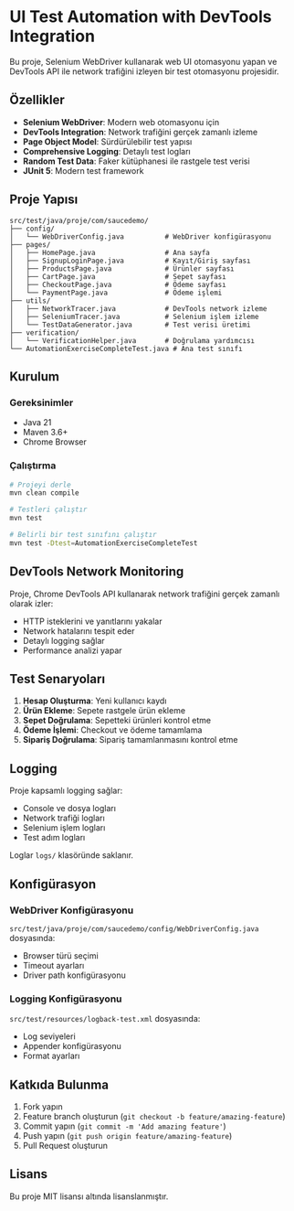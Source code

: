 # UI Test Automation with DevTools Integration

Bu proje, Selenium WebDriver kullanarak web UI otomasyonu yapan ve DevTools API ile network trafiğini izleyen bir test otomasyonu projesidir.

## Özellikler

- **Selenium WebDriver**: Modern web otomasyonu için
- **DevTools Integration**: Network trafiğini gerçek zamanlı izleme
- **Page Object Model**: Sürdürülebilir test yapısı
- **Comprehensive Logging**: Detaylı test logları
- **Random Test Data**: Faker kütüphanesi ile rastgele test verisi
- **JUnit 5**: Modern test framework

## Proje Yapısı

```
src/test/java/proje/com/saucedemo/
├── config/
│   └── WebDriverConfig.java          # WebDriver konfigürasyonu
├── pages/
│   ├── HomePage.java                 # Ana sayfa
│   ├── SignupLoginPage.java          # Kayıt/Giriş sayfası
│   ├── ProductsPage.java             # Ürünler sayfası
│   ├── CartPage.java                 # Sepet sayfası
│   ├── CheckoutPage.java             # Ödeme sayfası
│   └── PaymentPage.java              # Ödeme işlemi
├── utils/
│   ├── NetworkTracer.java            # DevTools network izleme
│   ├── SeleniumTracer.java           # Selenium işlem izleme
│   └── TestDataGenerator.java        # Test verisi üretimi
├── verification/
│   └── VerificationHelper.java       # Doğrulama yardımcısı
└── AutomationExerciseCompleteTest.java # Ana test sınıfı
```

## Kurulum

### Gereksinimler

- Java 21
- Maven 3.6+
- Chrome Browser

### Çalıştırma

```bash
# Projeyi derle
mvn clean compile

# Testleri çalıştır
mvn test

# Belirli bir test sınıfını çalıştır
mvn test -Dtest=AutomationExerciseCompleteTest
```

## DevTools Network Monitoring

Proje, Chrome DevTools API kullanarak network trafiğini gerçek zamanlı olarak izler:

- HTTP isteklerini ve yanıtlarını yakalar
- Network hatalarını tespit eder
- Detaylı logging sağlar
- Performance analizi yapar

## Test Senaryoları

1. **Hesap Oluşturma**: Yeni kullanıcı kaydı
2. **Ürün Ekleme**: Sepete rastgele ürün ekleme
3. **Sepet Doğrulama**: Sepetteki ürünleri kontrol etme
4. **Ödeme İşlemi**: Checkout ve ödeme tamamlama
5. **Sipariş Doğrulama**: Sipariş tamamlanmasını kontrol etme

## Logging

Proje kapsamlı logging sağlar:

- Console ve dosya logları
- Network trafiği logları
- Selenium işlem logları
- Test adım logları

Loglar `logs/` klasöründe saklanır.

## Konfigürasyon

### WebDriver Konfigürasyonu

`src/test/java/proje/com/saucedemo/config/WebDriverConfig.java` dosyasında:

- Browser türü seçimi
- Timeout ayarları
- Driver path konfigürasyonu

### Logging Konfigürasyonu

`src/test/resources/logback-test.xml` dosyasında:

- Log seviyeleri
- Appender konfigürasyonu
- Format ayarları

## Katkıda Bulunma

1. Fork yapın
2. Feature branch oluşturun (`git checkout -b feature/amazing-feature`)
3. Commit yapın (`git commit -m 'Add amazing feature'`)
4. Push yapın (`git push origin feature/amazing-feature`)
5. Pull Request oluşturun

## Lisans

Bu proje MIT lisansı altında lisanslanmıştır. 